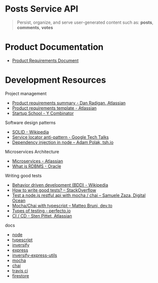 # Posts Service API

> Persist, organize, and serve user-generated content such as: **posts**, **comments**, **votes**

# Product Documentation

* [Product Requirements Document](https://ocracy.notion.site/Posts-Service-Requirements-6176091f9f91488ebcfbcef9308d0d6a)

# Development Resources

Project management
* [Product requirements summary - Dan Radigan, Atlassian](https://www.atlassian.com/agile/product-management/requirements)
* [Product requirements template - Atlassian](https://www.atlassian.com/software/confluence/templates/product-requirements)
* [Startup School - Y Combinator](https://www.startupschool.org/)

Software design patterns
* [SOLID - Wikipedia](https://en.wikipedia.org/wiki/SOLID)
* [Service locator anti-pattern - Google Tech Talks](https://youtu.be/RlfLCWKxHJ0?t=523)
* [Dependency injection in node – Adam Polak, tsh.io](https://tsh.io/blog/dependency-injection-in-node-js/)

Microservices Architecture
* [Microservices - Atlassian](https://www.atlassian.com/continuous-delivery/microservices)
* [What is RDBMS - Oracle](https://www.oracle.com/database/what-is-a-relational-database/)


Writing good tests
* [Behavior driven development (BDD) - Wikipedia](https://en.wikipedia.org/wiki/Behavior-driven_development)
* [How to write good tests? – StackOverflow](https://stackoverflow.com/questions/3258733/new-to-unit-testing-how-to-write-great-tests)
* [Test a node.js restful api with mocha / chai – Samuele Zaza, Digital Ocean](https://www.digitalocean.com/community/tutorials/test-a-node-restful-api-with-mocha-and-chai)
* [Mocha/Chai with typescript – Matteo Bruni, dev.to](https://github.com/matteobruni/tsparticles)
* [Types of testing - perfecto.io](https://www.perfecto.io/resources/types-of-testing)
* [CI / CD - Sten Pittet, Atlassian](https://www.atlassian.com/continuous-delivery/software-testing/types-of-software-testing)

docs
* [node](https://nodejs.org/en/docs/)
* [typescript](https://www.typescriptlang.org/docs/handbook/2/classes.html)
* [inversify](https://github.com/inversify/InversifyJS/blob/master/wiki/readme.md)
* [express](https://expressjs.com/en/4x/api.html)
* [inversify-express-utils](https://github.com/inversify/inversify-express-utils)
* [mocha](https://mochajs.org/)
* [chai](https://www.chaijs.com/api/)
* [travis ci](https://docs.travis-ci.com/)
* [firestore](https://firebase.google.com/docs/firestore)